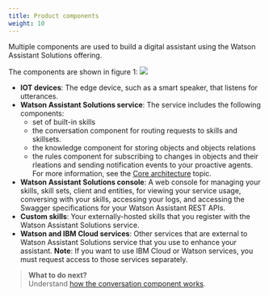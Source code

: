 ```yaml
---
title: Product components
weight: 10
---
```

Multiple components are used to build a digital assistant using the Watson Assistant Solutions offering.

The components are shown in figure 1:
![]({{site.baseurl}}/images/components_diagram.png)
- **IOT devices**:  The edge device, such as a smart speaker, that listens for utterances.
- **Watson Assistant Solutions service**:  The service includes the following components:
  - set of built-in skills
  - the conversation component for routing requests to skills and skillsets.
  - the knowledge component for storing objects and objects relations
  - the rules component for subscribing to changes in objects and their rleations and sending notification events to your proactive agents.
  For more information, see the [Core architecture]({{site.baseurl}}/understand-service/core_content) topic.
- **Watson Assistant Solutions console**: A web console for managing your skills, skill sets, client and entities, for viewing your service usage, conversing with your skills, accessing your logs, and accessing the Swagger specifications for your Watson Assistant REST APIs.
- **Custom skills**:  Your externally-hosted skills that you register with the Watson Assistant Solutions service.
- **Watson and IBM Cloud services**: Other services that are external to Watson Assistant Solutions service that you use to enhance your assistant.
**Note**:  If you want to use IBM Cloud or Watson services, you must request access to those services separately.

> **What to do next?**<br/>
Understand [how the conversation component works]({{site.baseurl}}/understand-service/core).
